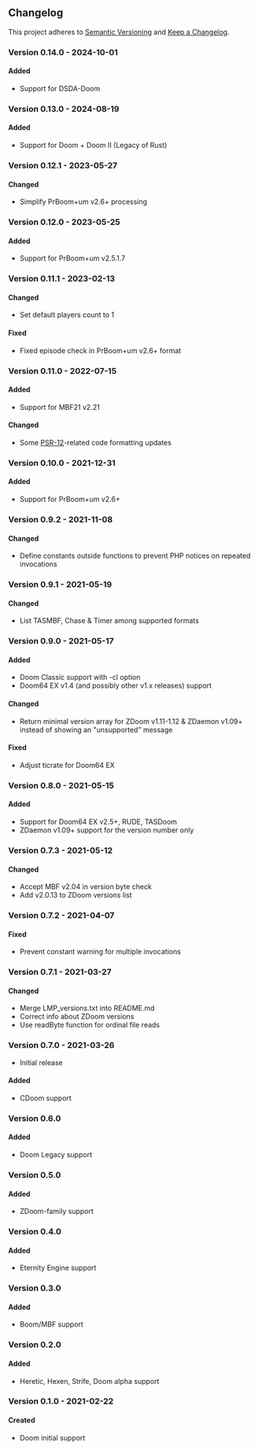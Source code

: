## Changelog

This project adheres to [Semantic Versioning](https://semver.org/) and [Keep a Changelog](https://keepachangelog.com/).

### Version 0.14.0 - 2024-10-01
#### Added
* Support for DSDA-Doom

### Version 0.13.0 - 2024-08-19
#### Added
* Support for Doom + Doom II (Legacy of Rust)

### Version 0.12.1 - 2023-05-27
#### Changed
* Simplify PrBoom+um v2.6+ processing

### Version 0.12.0 - 2023-05-25
#### Added
* Support for PrBoom+um v2.5.1.7

### Version 0.11.1 - 2023-02-13

#### Changed
* Set default players count to 1

#### Fixed
* Fixed episode check in PrBoom+um v2.6+ format

### Version 0.11.0 - 2022-07-15

#### Added
* Support for MBF21 v2.21

#### Changed
* Some [PSR-12](https://www.php-fig.org/psr/psr-12/)-related code formatting updates

### Version 0.10.0 - 2021-12-31

#### Added
* Support for PrBoom+um v2.6+

### Version 0.9.2 - 2021-11-08

#### Changed
* Define constants outside functions to prevent PHP notices on repeated invocations

### Version 0.9.1 - 2021-05-19

#### Changed
* List TASMBF, Chase & Timer among supported formats

### Version 0.9.0 - 2021-05-17

#### Added
* Doom Classic support with -cl option
* Doom64 EX v1.4 (and possibly other v1.x releases) support

#### Changed
* Return minimal version array for ZDoom v1.11-1.12 & ZDaemon v1.09+ instead of showing an "unsupported" message

#### Fixed
* Adjust ticrate for Doom64 EX

### Version 0.8.0 - 2021-05-15

#### Added
* Support for Doom64 EX v2.5+, RUDE, TASDoom 
* ZDaemon v1.09+ support for the version number only

### Version 0.7.3 - 2021-05-12

#### Changed
* Accept MBF v2.04 in version byte check
* Add v2.0.13 to ZDoom versions list

### Version 0.7.2 - 2021-04-07

#### Fixed
* Prevent constant warning for multiple invocations

### Version 0.7.1 - 2021-03-27

#### Changed
* Merge LMP_versions.txt into README.md
* Correct info about ZDoom versions
* Use readByte function for ordinal file reads

### Version 0.7.0 - 2021-03-26

* Initial release

#### Added
* CDoom support

### Version 0.6.0

#### Added
* Doom Legacy support

### Version 0.5.0

#### Added
* ZDoom-family support

### Version 0.4.0

#### Added
* Eternity Engine support

### Version 0.3.0

#### Added
* Boom/MBF support

### Version 0.2.0

#### Added
* Heretic, Hexen, Strife, Doom alpha support

### Version 0.1.0 - 2021-02-22

#### Created
* Doom initial support

